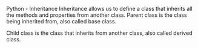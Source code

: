 Python - Inheritance
Inheritance allows us to define a class that inherits all the methods and properties from another class.
Parent class is the class being inherited from, also called base class.

Child class is the class that inherits from another class, also called derived class.
